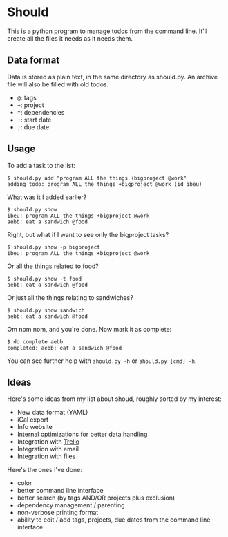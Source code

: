 Should
==

This is a python program to manage todos from the command line. It'll
create all the files it needs as it needs them.

Data format
-----------

Data is stored as plain text, in the same directory as should.py. An
archive file will also be filled with old todos.

 - `@`: tags
 - `+`: project
 - `^`: dependencies
 - `:`: start date
 - `;`: due date

Usage
-----

To add a task to the list:

    $ should.py add "program ALL the things +bigproject @work"
    adding todo: program ALL the things +bigproject @work (id ibeu)

What was it I added earlier?

    $ should.py show
    ibeu: program ALL the things +bigproject @work
    aebb: eat a sandwich @food

Right, but what if I want to see only the bigproject tasks?

    $ should.py show -p bigproject
    ibeu: program ALL the things +bigproject @work

Or all the things related to food?

    $ should.py show -t food
    aebb: eat a sandwich @food

Or just all the things relating to sandwiches?

    $ should.py show sandwich
    aebb: eat a sandwich @food

Om nom nom, and you're done. Now mark it as complete:

    $ do complete aebb
    completed: aebb: eat a sandwich @food

You can see further help with `should.py -h` or `should.py [cmd] -h`.

Ideas
-----

Here's some ideas from my list about shoud, roughly sorted by my interest:

 - New data format (YAML)
 - iCal export
 - Info website
 - Internal optimizations for better data handling
 - Integration with [Trello](www.trello.com)
 - Integration with email
 - Integration with files

Here's the ones I've done:

 - color
 - better command line interface
 - better search (by tags AND/OR projects plus exclusion)
 - dependency management / parenting
 - non-verbose printing format
 - ability to edit / add tags, projects, due dates from the command line
   interface
